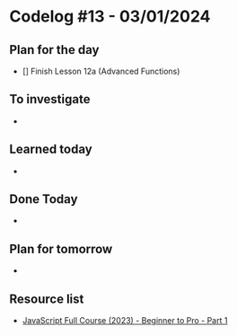 # Codelog #13 - 03/01/2024



## Plan for the day
- [] Finish Lesson 12a (Advanced Functions)
 


## To investigate
-  


## Learned today
- 



## Done Today
- 



## Plan for tomorrow
- 



## Resource list
- [JavaScript Full Course (2023) - Beginner to Pro - Part 1](https://www.youtube.com/watch?v=SBmSRK3feww&list=PLghkhsW32AScslc5-k7f9A7cOFJI6gZbv&index=9)
